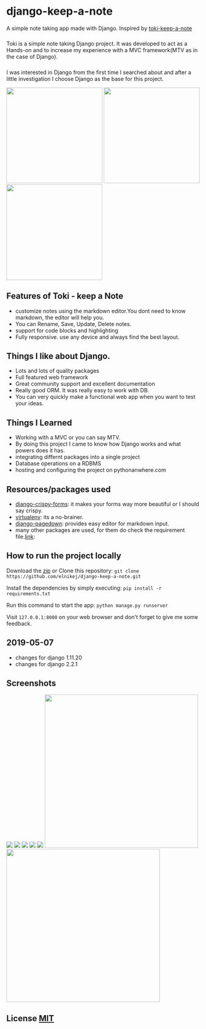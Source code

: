 # django-keep-a-note
A simple note taking app made with Django. Inspired by [toki-keep-a-note](http://toki1.pythonanywhere.com/)
##### 

Toki is a simple note taking Django project. It was developed to act as a Hands-on and to increase my experience with a MVC framework(MTV as in the case of Django).

##### 

I was interested in Django from the first time I searched about and after a little investigation I choose Django as the base for this project.

<img src="static/toki-screenshots/mobile/home.png" width="250">   <img src="static/toki-screenshots/mobile/addNote.png" width="250">   <img src="static/toki-screenshots/mobile/notesIndex.png" width="250">

## Features of Toki - keep a Note

*   customize notes using the markdown editor.You dont need to know markdown, the editor will help you.
*   You can Rename, Save, Update, Delete notes.
*   support for code blocks and highlighting
*   Fully responsive. use any device and always find the best layout.

## Things I like about Django.

*   Lots and lots of quality packages
*   Full featured web framework
*   Great community support and excellent documentation
*   Really good ORM. It was really easy to work with DB.
*   You can very quickly make a functional web app when you want to test your ideas.

## Things I Learned

*   Working with a MVC or you can say MTV.
*   By doing this project I came to know how Django works and what powers does it has.
*   integrating differnt packages into a single project
*   Database operations on a RDBMS
*   hosting and configuring the project on pythonanwhere.com

## Resources/packages used

*   [django-crispy-forms](http://django-crispy-forms.readthedocs.io/en/latest/): it makes your forms way more beautiful or I should say crispy.
*   [virtualenv](https://virtualenv.pypa.io/en/stable/): its a no-brainer.
*   [django-pagedown](https://github.com/timmyomahony/django-pagedown): provides easy editor for markdown input.
*   many other packages are used, for them do check the requirement file.[link](https://github.com/elnike/django-keep-a-note/blob/master/requirements.txt): 


## How to run the project locally

Download the [zip](https://github.com/elnikej/django-keep-a-note/archive/master.zip) or Clone this repository:
`git clone https://github.com/elnikej/django-keep-a-note.git`

Install the dependencies by simply executing:
`pip install -r requirements.txt`

Run this command to start the app:
`python manage.py runserver`

Visit `127.0.0.1:8000` on your web browser and don't forget to give me some feedback.


## 2019-05-07
- changes for django 1.11.20
- changes for django 2.2.1


## Screenshots

![](static/toki-screenshots/desktop/notesIndex.PNG) 
![](static/toki-screenshots/desktop/addNotes.PNG) 
![](static/toki-screenshots/desktop/editOrDelete.PNG) 
![](static/toki-screenshots/desktop/userProfile.PNG) 
![](static/toki-screenshots/desktop/adminUserLayout.PNG)
<img src="static/toki-screenshots/desktop/signup.PNG" width="400">
<img src="static/toki-screenshots/desktop/login.PNG" width="400">



## License [MIT](https://github.com/elnikej/django-keep-a-note/blob/master/LICENSE)

